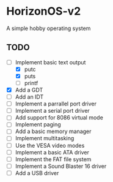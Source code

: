 # HorizonOS-v2
A simple hobby operating system

## TODO
- [ ] Implement basic text output
    - [x] putc
    - [x] puts
    - [ ] printf
- [x] Add a GDT
- [ ] Add an IDT
- [ ] Implement a parrallel port driver
- [ ] Implement a serial port driver
- [ ] Add support for 8086 virtual mode
- [ ] Implement paging
- [ ] Add a basic memory manager
- [ ] Implement multitasking
- [ ] Use the VESA video modes
- [ ] Implement a basic ATA driver
- [ ] Implement the FAT file system
- [ ] Implement a Sound Blaster 16 driver
- [ ] Add a USB driver